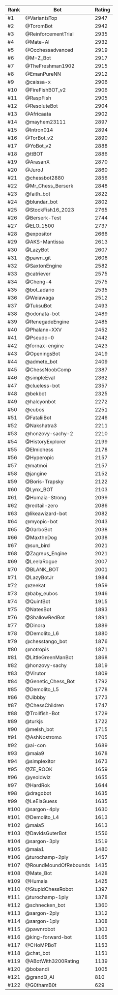 Rank|Bot|Rating
---|---|---
#1|@VariantsTop|2947
#2|@ToromBot|2942
#3|@ReinforcementTrial|2935
#4|@Mate-AI|2932
#5|@Occhessadvanced|2919
#6|@M-Z_Bot|2917
#7|@TheFreshman1902|2915
#8|@EmanPureNN|2912
#9|@caissa-x|2906
#10|@FireFishBOT_v2|2906
#11|@RaspFish|2905
#12|@ResoluteBot|2904
#13|@Africaata|2902
#14|@mayhem23111|2897
#15|@Intron014|2894
#16|@TorBot_v2|2890
#17|@YoBot_v2|2888
#18|@ttBOT|2886
#19|@ArasanX|2870
#20|@JuroJ|2860
#21|@chessbot2880|2856
#22|@Mr_Chess_Berserk|2848
#23|@faith_bot|2822
#24|@blundar_bot|2802
#25|@StockFish16_2023|2765
#26|@Berserk-Test|2744
#27|@ELO_1500|2737
#28|@expositor|2666
#29|@AKS-Mantissa|2613
#30|@LazyBot|2607
#31|@pawn_git|2606
#32|@SaxtonEngine|2582
#33|@catriever|2575
#34|@Cheng-4|2575
#35|@bot_adario|2535
#36|@Weiawaga|2512
#37|@TuksuBot|2493
#38|@odonata-bot|2489
#39|@RenegadeEngine|2485
#40|@Phalanx-XXV|2452
#41|@Pseudo-0|2442
#42|@fornax-engine|2423
#43|@OpeningsBot|2419
#44|@admete_bot|2409
#45|@ChessNoobComp|2387
#46|@simpleEval|2362
#47|@clueless-bot|2357
#48|@bekbot|2325
#49|@halcyonbot|2272
#50|@eubos|2251
#51|@FataliiBot|2246
#52|@Nakshatra3|2211
#53|@honzovy-sachy-2|2210
#54|@HistoryExplorer|2199
#55|@Elmichess|2178
#56|@Hyperopic|2157
#57|@matmoi|2157
#58|@jangine|2152
#59|@Boris-Trapsky|2122
#60|@Lynx_BOT|2103
#61|@Humaia-Strong|2099
#62|@redtail-zero|2086
#63|@likeawizard-bot|2082
#64|@myopic-bot|2043
#65|@GarboBot|2038
#66|@MaxtheDog|2038
#67|@sun_bird|2021
#68|@Zagreus_Engine|2021
#69|@LeelaRogue|2007
#70|@BLANK_BOT|2001
#71|@LazyBotJr|1984
#72|@zeekat|1959
#73|@baby_eubos|1946
#74|@QuintBot|1915
#75|@NatesBot|1893
#76|@ShallowRedBot|1891
#77|@Dinora|1889
#78|@Demolito_L6|1880
#79|@chesstango_bot|1876
#80|@notropis|1871
#81|@LittleGreenManBot|1868
#82|@honzovy-sachy|1819
#83|@Virutor|1809
#84|@Genetic_Chess_Bot|1792
#85|@Demolito_L5|1778
#86|@Jibbby|1773
#87|@ChessChildren|1747
#88|@Trollfish-Bot|1729
#89|@turkjs|1722
#90|@melsh_bot|1715
#91|@AshNostromo|1705
#92|@ai-con|1689
#93|@maia9|1678
#94|@simplexitor|1673
#95|@ZE_ROOK|1659
#96|@yeoldwiz|1655
#97|@HardRok|1644
#98|@dragobot|1635
#99|@LeElaGuess|1635
#100|@sargon-4ply|1630
#101|@Demolito_L4|1613
#102|@maia5|1613
#103|@DavidsGuterBot|1556
#104|@sargon-3ply|1519
#105|@maia1|1480
#106|@turochamp-2ply|1457
#107|@RoundMoundOfRebounds|1435
#108|@Mate_Bot|1428
#109|@Humaia|1425
#110|@StupidChessRobot|1397
#111|@turochamp-1ply|1378
#112|@schnecken_bot|1360
#113|@sargon-2ply|1312
#114|@sargon-1ply|1308
#115|@pawnrobot|1303
#116|@king-forward-bot|1165
#117|@CHoMPBoT|1153
#118|@chat_bot|1151
#119|@ABotWith3200Rating|1139
#120|@bobandi|1005
#121|@grandQ_AI|810
#122|@G0thamB0t|629

